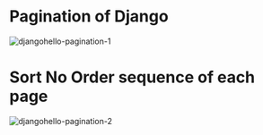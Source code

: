 # Pagination of Django
![djangohello-pagination-1](https://user-images.githubusercontent.com/7127833/189928456-c4c4c25a-c636-47ae-83f2-499e60f286ad.PNG)
# Sort  No  Order sequence of each page 
![djangohello-pagination-2](https://user-images.githubusercontent.com/7127833/189928466-55361125-6d99-434e-b313-a18bc5d2ce88.PNG)
